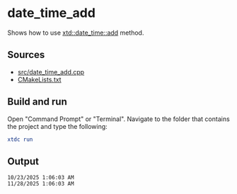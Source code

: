 # date_time_add

Shows how to use [xtd::date_time::add](https://gammasoft71.github.io/xtd/reference_guides/latest/classxtd_1_1date__time.html#a383491b411dbc746d01caedb353882a4) method.

## Sources

* [src/date_time_add.cpp](src/date_time_add.cpp)
* [CMakeLists.txt](CMakeLists.txt)

## Build and run

Open "Command Prompt" or "Terminal". Navigate to the folder that contains the project and type the following:

```cmake
xtdc run
```

## Output

```
10/23/2025 1:06:03 AM
11/28/2025 1:06:03 AM
```
